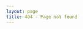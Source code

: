 ```yaml
---
layout: page
title: 404 - Page not found
---
```


<script>

	document.write("文章或附件未找到，返回 <a href='/'>首页</a>。如有问题请联系 <a href='mailto:{{ site.email }}'>{{ site.email }}</a> <iframe scrolling='no' frameborder='0' src='http://yibo.iyiyun.com/js/yibo404/key/7349' width='640' height='462' style='display:block;'></iframe>");
	
</script>
